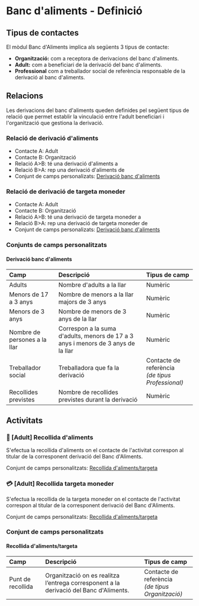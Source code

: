 # Banc d'aliments - Definició

## Tipus de contactes

El mòdul Banc d'Aliments implica als següents 3 tipus de contacte:

- **Organització:** com a receptora de derivacions del banc d'aliments.
- **Adult:** com a beneficiari de la derivació del banc d'aliments.
- **Professional** com a treballador social de referència responsable de la derivació al banc d'aliments.

## Relacions

Les derivacions del banc d'aliments queden definides pel següent tipus de relació que permet establir la vinculació entre l'adult beneficiari i l'organització que gestiona la derivació.

### Relació de derivació d'aliments
- Contacte A: Adult
- Contacte B: Organització
- Relació A>B: té una derivació d'aliments a
- Relació B>A: rep una derivació d'aliments de
- Conjunt de camps personalizats: [Derivació banc d'aliments](#derivacio-banc-daliments)

### Relació de derivació de targeta moneder
- Contacte A: Adult
- Contacte B: Organització
- Relació A>B: té una derivació de targeta moneder a
- Relació B>A: rep una derivació de targeta moneder de
- Conjunt de camps personalizats: [Derivació banc d'aliments](#derivacio-banc-daliments)

### Conjunts de camps personalitzats

#### Derivació banc d'aliments

| Camp                         | Descripció                                   | Tipus de camp  |
|:-----------------------------|:---------------------------------------------|:---------------|
| Adults                       | Nombre d'adults a la llar                    | Numèric         |
| Menors de 17 a 3 anys        | Nombre de menors a la llar majors de 3 anys  | Numèric         |
| Menors de 3 anys             | Nombre de menors de 3 anys de la llar        | Numèric         |
| Nombre de persones a la llar | Correspon a la suma d'adults, menors de 17 a 3 anys i menors de 3 anys de la llar  | Numèric         |
| Treballador social           | Treballadora que fa la derivació             | Contacte de referència<br>*(de tipus Professional)*         |
| Recollides previstes         | Nombre de recollides previstes durant la derivació  | Numèric         |

## Activitats

### :shopping_cart: [Adult] Recollida d'aliments

S'efectua la recollida d'aliments on el contacte de l'activitat correspon al titular de la corresponent derivació del Banc d'Aliments.

Conjunt de camps personalitzats: [Recollida d'aliments/targeta](#recollida-dalimentstargeta)

### :credit_card: [Adult] Recollida targeta moneder

S'efectua la recollida de la targeta moneder on el contacte de l'activitat correspon al titular de la corresponent derivació del Banc d'Aliments.

Conjunt de camps personalitzats: [Recollida d'aliments/targeta](#recollida-dalimentstargeta)

### Conjunt de camps personalitzats

#### Recollida d'aliments/targeta

| Camp              | Descripció                | Tipus de camp          |
|:------------------|:--------------------------|:-----------------------|
| Punt de recollida | Organització on es realitza l’entrega corresponent a la derivació del Banc d'Aliments.  | Contacte de referència<br>*(de tipus Organització)* |

